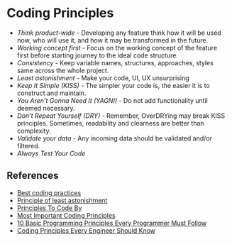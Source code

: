 # Coding Principles

* *Think product-wide* - Developing any feature think how it will be used now, who will use it, and how it may be transformed in the future.
* *Working concept first* - Focus on the working concept of the feature first before starting journey to the ideal code structure.
* *Consistency* - Keep variable names, structures, approaches, styles same across the whole project.
* *Least astonishment* - Make your code, UI, UX unsurprising
* *Keep It Simple (KISS)* - The simpler your code is, the easier it is to construct and maintain.
* *You Aren’t Gonna Need It (YAGNI)* - Do not add functionality until deemed necessary.
* *Don’t Repeat Yourself (DRY)* - Remember, OverDRYing may break KISS principles. Sometimes, readability and clearness are better than complexity.
* *Validate your data* - Any incoming data should be validated and/or filtered.
* *Always Test Your Code*

## References

* [Best coding practices](https://en.wikipedia.org/wiki/Best_coding_practices)
* [Principle of least astonishment](https://en.wikipedia.org/wiki/Principle_of_least_astonishment)
* [Principles To Code By](https://medium.com/dailyjs/principles-to-code-by-3c516ad61fcc)
* [Most Important Coding Principles](http://www.hurricanesoftwares.com/most-important-coding-principles/)
* [10 Basic Programming Principles Every Programmer Must Follow](https://www.makeuseof.com/tag/basic-programming-principles/)
* [Coding Principles Every Engineer Should Know](https://medium.com/@sschillace/coding-principles-every-engineer-should-know-b946b48cc946)
